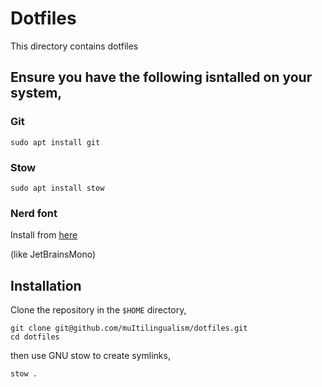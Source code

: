 # Dotfiles

This directory contains dotfiles

## Ensure you have the following isntalled on your system,

### Git

```
sudo apt install git
```

### Stow

```
sudo apt install stow
```

### Nerd font

Install from [here](https://github.com/ryanoasis/nerd-fonts/releases)

(like JetBrainsMono)

## Installation

Clone the repository in the `$HOME` directory,

```
git clone git@github.com/muItilingualism/dotfiles.git
cd dotfiles
```

then use GNU stow to create symlinks,

```
stow .
```
